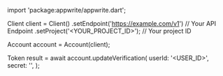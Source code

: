 import 'package:appwrite/appwrite.dart';

Client client = Client()
    .setEndpoint('https://example.com/v1') // Your API Endpoint
    .setProject('<YOUR_PROJECT_ID>'); // Your project ID

Account account = Account(client);

Token result = await account.updateVerification(
    userId: '<USER_ID>',
    secret: '<SECRET>',
);
